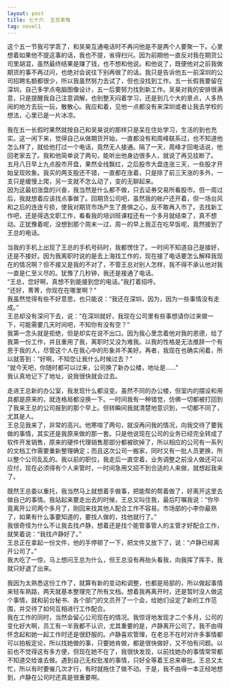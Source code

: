 ```yaml
---
layout: post
title: 七十六  王总来电
tag: novel1
---
```


这个五一节我可学乖了，和吴昊互通电话时不再问他是不是两个人要聚一下。心里想着如果他不提这事的话，我也不提，省得扫兴。因为前期他一直反对我在期货公司里胡混，虽然最终结果是赚了钱，也不想和他说。和他说了，既便他对之前我做期货的事不再过问，也绝对会说往下别再做了的话。我只是告诉他五一前深圳的公司招聘名额都很少，所以我虽然努力去试了，但也没找到工作。五一长假我要留在深圳，自己多学点电脑图像设计，五一后要努力找到新工作。吴昊对我的安排很满意，只是提醒我自己注意调解，也别整天闷着学习，还是到几个大的景点，人多热闹的地方去玩一玩，散散心。我应和着，见他一点都没有来深圳或者让我去学校的想法，心里已是一片冰凉。

我在五一长假时果然就按自己和吴昊说的那样只是呆在住处学习，生活的到也充实。这一闲下来，觉得自己从做期货开始，一直都没有和周峰联系过，也不知道他怎么样了，就给他打过一个电话，竟然无人接通。隔了一天，周峰才回电话说，他回老家去了。我和他简单说了两句，能听出他身边很多人，就说了再见挂断了。<br />
五月八日早上九点股市开盘，果然全线飘红，之后股市大盘连涨三天，一些股才开始呈现败象。我买的两支股还不错，一直都在涨着，只是除了前三天涨的多外，一支只是缓慢上爬，另一支就不怎么动了，变的无聊起来。<br />
因为这最初涨盘的兴奋，我当然是什么都不做，只去证券交易所看股市。但一周过后，我就想着应该找点事做了。回期货公司吧，虽然我的帐户还开着，但一场台风和之后的连连亏损，使我对期货市场产生了畏惧之心，反不敢再入市了。去找新工作吧，还是得选文职工作，看看我的培训班课程还有一个多月就结束了，真不想动。正犹豫着呢，没想到那个周末一过，周一的早上我正在吃早饭呢，竟然接到了王总的电话。

当我的手机上出现了王总的手机号码时，我都愣住了。一时间不知道自己是接好，还是不接好。因为我离职时说的是去上海找工作的，现在接了电话要怎么解释我现在的情况啊？但不接又是我的不对了，不管王总对别人怎样，我不得不承认他对我一直是仁至义尽的。犹豫了几秒钟，我还是接通了电话。<br />
“王总，您好啊，真想不到能接到您的电话。”我打着招呼。<br />
“还好，菁菁，你现在在哪里啊？”<br />
我虽然觉得有些不好意思，也只能说：“我还在深圳，因为，因为一些事情没有走成。”<br />
王总却没有深问下去，说：“在深圳就好，我现在公司里有些事想请你过来做一下，可能需要几天时间吧，不知你有没有空？”<br />
我第一念头就是拒绝，但是却实在说不出口。因为我心里念着他对我的恩德，给了我第一份工作，并且重用了我，离职时又没为难我。以我的性格是无法推辞一个有恩于我的人，尽管这个人在我心中的形象并不美好。再者，我现在也确实闲着，所以就答到：“好啊，不知您让我什么时候过去？”<br />
“就今天吧，你随时都可以过来，公司换了新办公楼，地址是……”<br />
我认真地记下了地址，说我很快就会过去。

走进王总新的办公室，我发现什么都没变。虽然不同的办公楼，但室内的摆设和用具都是原来的，就连格局都没换一下。一时间我有一种错觉，仿佛一切都被打回到了我来王总的公司报到的那个早上。但转瞬间我就清楚地意识到，一切都不同了，尤其是人。<br />
王总见我来了，非常的高兴。他寒喧了两句，就没再问我的情况，向我交待了要我做的事情，其实还是我原来做的那一套。只是他说现在公司的业务已经完全转成了软件开发销售，原来的硬件代理销售那部分都被砍掉了，所以相应的公司有一系列的文档工作需要重新整理确定；而且这次公司一搬家，同时又有一批人员更换，所以整个公司乱乱的。我以前的职位，我走后一直空着，业务调整之前没人做还可以应付，现在必须得有个人来管时，一时间急用又招不到合适的人来做，就想起我来了。

既然王总委以重托，我当然马上就想着手做事，把能帮的帮着做了，好离开这里去做自己的事情。我站起来要走出去的时候，王总又叫住我，最后叮嘱我说：“你毕竟离开公司两个多月了，刚回来找其他人配合工作不容易。市场部的小李你最熟了，如果有什么事要知道的，要找人做的，找他就行了。”<br />
我很奇怪为什么不让我去找卢静，想着还是找个能管事管人的主管才好配合工作，就笑着说：“我找卢静好了。”<br />
王总正在拿起一份文件，他的手停顿了一下，把文件又放下了，说：“卢静已经离开公司了。”<br />
我大吃了一惊，马上想问王总为什么，但王总没有再抬头看我，向我挥了挥手，我就只好退了出来。

我因为太熟悉这份工作了，就算有新的变动和调整，也都是局部的，所以做起事情来轻车熟路，两天就基本整理完了所有文档。想着我再离开时，还是暂时没人做这个事情，就和前台秘书、各个部门的文员开了一个会，给她们设定了新的工作范围，并交待了如何互相进行工作配合。<br />
我在工作的同时，当然会留心公司现在的情况。我惊讶地发现才二个多月，公司的变化好大啊，员工有一半我都不认识，尤其重要的是，卢静离开公司了。我不由得怀念起和她一起工作时还是很舒服的。卢静喜欢管理，在老总不在时对许多事情都可以拍板定论，所以找她做的事，只要她肯做，都是很快做好，又不怕有问题。以前也不觉得这有多方便，但现在她不在了，我很快发现，以前找她办的事情常常都不知道交给谁去做。遇到自己无权批准的事情，只好全等着王总来审批。王总又太忙，所以有时要催几次才行，有时就拖住了做不动。于是，我不由得一本正经地想到，卢静在公司时还真是很重要啊。

